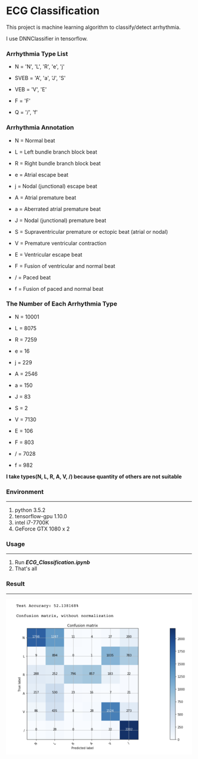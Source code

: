 # ECG Classification

This project is machine learning algorithm to classify/detect arrhythmia.

I use DNNClassifier in tensorflow.



### Arrhythmia Type List
- N = 'N', 'L', 'R', 'e', 'j'

- SVEB = 'A', 'a', 'J', 'S'

- VEB = 'V', 'E'

- F = 'F'

- Q = '/', 'f'

  

### Arrhythmia Annotation
- N = Normal beat

- L = Left bundle branch block beat

- R = Right bundle branch block beat

- e = Atrial escape beat

- j = Nodal (junctional) escape beat

- A = Atrial premature beat

- a = Aberrated atrial premature beat

- J = Nodal (junctional) premature beat

- S = Supraventricular premature or ectopic beat (atrial or nodal)

- V = Premature ventricular contraction

- E = Ventricular escape beat

- F = Fusion of ventricular and normal beat

- / = Paced beat

- f = Fusion of paced and normal beat

  

### The Number of Each Arrhythmia Type
- N = 10001

- L = 8075

- R = 7259

- e = 16

- j = 229

- A = 2546

- a = 150

- J = 83

- S = 2

- V = 7130

- E = 106

- F = 803

- / = 7028

- f = 982

  

 **I take types(N, L, R, A, V, /) because quantity of others are not suitable** 



### Environment

---

1. python 3.5.2
2. tensorflow-gpu 1.10.0
3. intel i7-7700K
4. GeForce GTX 1080 x 2 



### Usage

---

1. Run ***ECG_Classification.ipynb***
2. That's all

### Result

---

![Result](./README/result.png)

